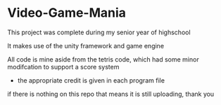 # Video-Game-Mania

This project was complete during my senior year of highschool

It makes use of the unity framework and game engine

All code is mine aside from the tetris code, which had some minor modifcation to support a score system
- the appropriate credit is given in each program file

if there is nothing on this repo that means it is still uploading, thank you
